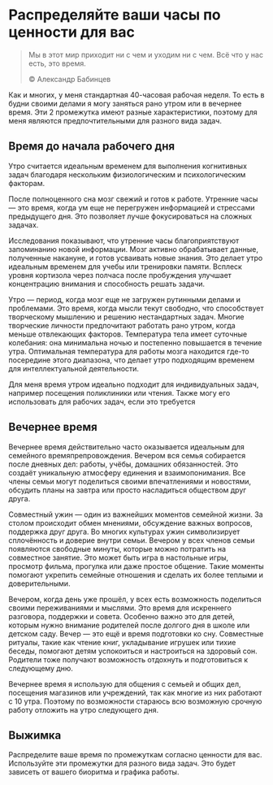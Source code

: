 # Распределяйте ваши часы по ценности для вас

> Мы в этот мир приходит ни с чем и уходим ни с чем.  Всё что у нас есть, это время.
>
> ©️ Александр Бабинцев

Как и многих, у меня стандартная 40-часовая рабочая неделя. То есть в будни своими делами я могу заняться рано утром или в вечернее время. Эти 2 промежутка имеют разные характеристики, поэтому для меня являются предпочтительными для разного вида задач.

## Время до начала рабочего дня

Утро считается идеальным временем для выполнения когнитивных задач благодаря нескольким физиологическим и психологическим факторам.

После полноценного сна мозг свежий и готов к работе. Утренние часы — это время, когда ум еще не перегружен информацией и стрессами предыдущего дня. Это позволяет лучше фокусироваться на сложных задачах.

Исследования показывают, что утренние часы благоприятствуют запоминанию новой информации. Мозг активно обрабатывает данные, полученные накануне, и готов усваивать новые знания. Это делает утро идеальным временем для учебы или тренировки памяти. Всплеск уровня кортизола через полчаса после пробуждения улучшает концентрацию внимания и способность решать задачи.

Утро — период, когда мозг еще не загружен рутинными делами и проблемами. Это время, когда мысли текут свободно, что способствует творческому мышлению и решению нестандартных задач. Многие творческие личности предпочитают работать рано утром, когда меньше отвлекающих факторов. Температура тела имеет суточные колебания: она минимальна ночью и постепенно повышается в течение утра. Оптимальная температура для работы мозга находится где-то посередине этого диапазона, что делает утро подходящим временем для интеллектуальной деятельности.

Для меня время утром идеально подходит для индивидуальных задач, например посещения поликлиники или чтения. Также могу его использовать для рабочих задач, если это требуется

## Вечернее время

Вечернее время действительно часто оказывается идеальным для семейного времяпрепровождения. Вечером вся семья собирается после дневных дел: работы, учёбы, домашних обязанностей. Это создаёт уникальную атмосферу единения и взаимопонимания. Все члены семьи могут поделиться своими впечатлениями и новостями, обсудить планы на завтра или просто насладиться обществом друг друга.

Совместный ужин — один из важнейших моментов семейной жизни. За столом происходит обмен мнениями, обсуждение важных вопросов, поддержка друг друга. Во многих культурах ужин символизирует сплочённость и доверие внутри семьи. Вечером у всех членов семьи появляются свободные минуты, которые можно потратить на совместное занятие. Это может быть игра в настольные игры, просмотр фильма, прогулка или даже простое общение. Такие моменты помогают укрепить семейные отношения и сделать их более теплыми и доверительными.

Вечером, когда день уже прошёл, у всех есть возможность поделиться своими переживаниями и мыслями. Это время для искреннего разговора, поддержки и совета. Особенно важно это для детей, которым нужно внимание родителей после долгого дня в школе или детском саду. Вечер — это ещё и время подготовки ко сну. Совместные ритуалы, такие как чтение книг, укладывание игрушек или тихие беседы, помогают детям успокоиться и настроиться на здоровый сон. Родители тоже получают возможность отдохнуть и подготовиться к следующему дню.

Вечернее время я использую для общения с семьей и общих дел, посещения магазинов или учреждений, так как многие из них работают с 10 утра. Поэтому по возможности стараюсь всю возможную срочную работу отложить на утро следующего дня.


## Выжимка

Распределите ваше время по промежуткам согласно ценности для вас. Используйте эти промежутки для разного вида задач. Это будет зависеть от вашего биоритма и графика работы.


